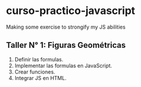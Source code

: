 # curso-practico-javascript
Making some exercise to strongify my JS abilities

## Taller N° 1: Figuras Geométricas
1. Definir las formulas.
2. Implementar las formulas en JavaScript. 
3. Crear funciones.
4. Integrar JS en HTML.